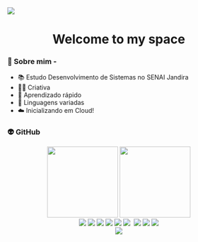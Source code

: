 <img src="https://i.pinimg.com/originals/13/c5/30/13c530f81af9dbfe3ea8acc695f3fe51.gif">

<h1 align="center"> Welcome to my space</h1>

### 🦦 Sobre mim - 
- 📚 Estudo Desenvolvimento de Sistemas no SENAI Jandira 
- 👨‍💻 Criativa
- 🔎 Aprendizado rápido
- 🌟 Linguagens variadas
- ☁️ Inicializando em Cloud!

### 👽 GitHub
<div style="display: inline_block" align="center">
  <img height="160em" src="https://github-readme-stats.vercel.app/api?username=oRdv&show_icons=true&theme=cobalt&include_all_commits=true&count_private=true"/>
  <img height="160em" src="https://github-readme-stats.vercel.app/api/top-langs/?username=oRdv&layout=compact&langs_count=7&theme=cobalt"/>
</div>
<div style="display: inline_block" align="center">
  <img src="https://img.shields.io/badge/Python-14354C?style=for-the-badge&logo=python&logoColor=white">
 <img src="https://img.shields.io/badge/HTML5-E34F26?style=for-the-badge&logo=html5&logoColor=white">
 <img src="https://img.shields.io/badge/CSS3-1572B6?style=for-the-badge&logo=css3&logoColor=white">
 <img src="https://img.shields.io/badge/C%23-239120?style=for-the-badge&logo=c-sharp&logoColor=white">
 <img src="https://img.shields.io/badge/MySQL-00000F?style=for-the-badge&logo=mysql&logoColor=white">
 <img src="https://img.shields.io/badge/Flask-000000?style=for-the-badge&logo=flask&logoColor=white">
 <img src"https://img.shields.io/badge/Microsoft_Azure-0089D6?style=for-the-badge&logo=microsoft-azure&logoColor=white">
 <img src="https://img.shields.io/badge/Amazon_AWS-232F3E?style=for-the-badge&logo=amazon-aws&logoColor=white"> 
 <img src="https://img.shields.io/badge/Git-E34F26?style=for-the-badge&logo=git&logoColor=white">
 <img src="https://img.shields.io/badge/Java-ED8B00?style=for-the-badge&logo=java&logoColor=white">
 </div>




<div align="center">
<img src="https://github.com/oRdv/oRdv/blob/output/github-contribution-grid-snake.svg">
</div>
